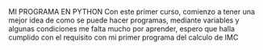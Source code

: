 MI PROGRAMA EN PYTHON
Con este primer curso, comienzo a tener una mejor idea de como se puede hacer programas, mediante
variables y algunas condiciones
me falta mucho por aprender, espero que halla cumplido con el requisito con mi primer programa
del calculo de IMC
